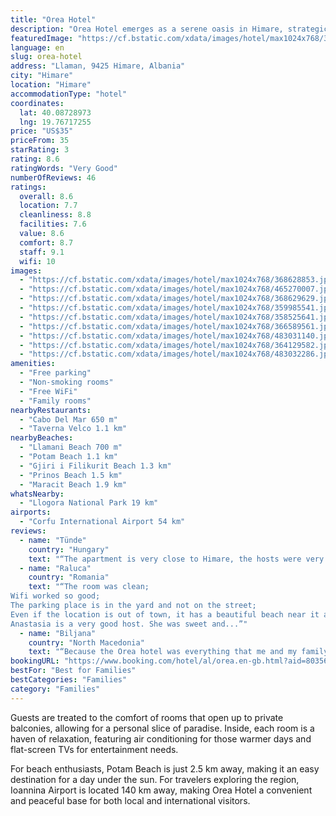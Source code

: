 ```yaml
---
title: "Orea Hotel"
description: "Orea Hotel emerges as a serene oasis in Himare, strategically positioned within a short stroll from the pristine Llamani Beach and a mere 2."
featuredImage: "https://cf.bstatic.com/xdata/images/hotel/max1024x768/368628853.jpg?k=dd29b800350e93cf1e8f5b88aa3565968675c290b81f6d965e4f2daea78cd2f4&o=&hp=1"
language: en
slug: orea-hotel
address: "Llaman, 9425 Himare, Albania"
city: "Himare"
location: "Himare"
accommodationType: "hotel"
coordinates:
  lat: 40.08728973
  lng: 19.76717255
price: "US$35"
priceFrom: 35
starRating: 3
rating: 8.6
ratingWords: "Very Good"
numberOfReviews: 46
ratings:
  overall: 8.6
  location: 7.7
  cleanliness: 8.8
  facilities: 7.6
  value: 8.6
  comfort: 8.7
  staff: 9.1
  wifi: 10
images:
  - "https://cf.bstatic.com/xdata/images/hotel/max1024x768/368628853.jpg?k=dd29b800350e93cf1e8f5b88aa3565968675c290b81f6d965e4f2daea78cd2f4&o=&hp=1"
  - "https://cf.bstatic.com/xdata/images/hotel/max1024x768/465270007.jpg?k=936608c72658bd20dbdaeb6c4ffd6f5ada5000aeeabcddd8becbc18229c41c9f&o=&hp=1"
  - "https://cf.bstatic.com/xdata/images/hotel/max1024x768/368629629.jpg?k=5daf7216014ba2156f42f680e12715cd35c0ca35f542f72571ef5153640930e9&o=&hp=1"
  - "https://cf.bstatic.com/xdata/images/hotel/max1024x768/359985541.jpg?k=242c012b396c0c5676d7107a089b282ca367630dfbafa7bc45bf71c2a92942d5&o=&hp=1"
  - "https://cf.bstatic.com/xdata/images/hotel/max1024x768/358525641.jpg?k=77896286b3cc97aaca31b1124ecb4c36e51bcfc212f8811b0d45ad7b09a2a64f&o=&hp=1"
  - "https://cf.bstatic.com/xdata/images/hotel/max1024x768/366589561.jpg?k=9346d913173db373b4b7935356b9a346b20e1c3b99b293e2df01d2ad4e88bea8&o=&hp=1"
  - "https://cf.bstatic.com/xdata/images/hotel/max1024x768/483031140.jpg?k=3263a44bcb5f3229f48e9b4813dd2e8220f5c93acf5e856ee3f7286595894426&o=&hp=1"
  - "https://cf.bstatic.com/xdata/images/hotel/max1024x768/364129582.jpg?k=d1dcaea245feb7c2af3baf7fc4bd3a01814a2aab7b386d58ec68efa0296cf0f3&o=&hp=1"
  - "https://cf.bstatic.com/xdata/images/hotel/max1024x768/483032286.jpg?k=71b8ae242861a87a24ecdde39a7db28a254eede84ccd25971a10aff9998d1ee8&o=&hp=1"
amenities:
  - "Free parking"
  - "Non-smoking rooms"
  - "Free WiFi"
  - "Family rooms"
nearbyRestaurants:
  - "Cabo Del Mar 650 m"
  - "Taverna Velco 1.1 km"
nearbyBeaches:
  - "Llamani Beach 700 m"
  - "Potam Beach 1.1 km"
  - "Gjiri i Filikurit Beach 1.3 km"
  - "Prinos Beach 1.5 km"
  - "Maracit Beach 1.9 km"
whatsNearby:
  - "Llogora National Park 19 km"
airports:
  - "Corfu International Airport 54 km"
reviews:
  - name: "Tünde"
    country: "Hungary"
    text: "“The apartment is very close to Himare, the hosts were very friendly, helpful and easy to reach if needed. The room was nice and clean, we enjoyed our time there.”"
  - name: "Raluca"
    country: "Romania"
    text: "“The room was clean;
Wifi worked so good;
The parking place is in the yard and not on the street;
Even if the location is out of town, it has a beautiful beach near it and the town is 5 minute away;
Anastasia is a very good host. She was sweet and...”"
  - name: "Biljana"
    country: "North Macedonia"
    text: "“Because the Orea hotel was everything that me and my family need. Quiet and good place, fantastic clean room, near we have beach, restaurants, everything that we need for vacation. The owners of the hotel was very nice and good people. I...”"
bookingURL: "https://www.booking.com/hotel/al/orea.en-gb.html?aid=8035640"
bestFor: "Best for Families"
bestCategories: "Families"
category: "Families"
---
```


Guests are treated to the comfort of rooms that open up to private balconies, allowing for a personal slice of paradise. Inside, each room is a haven of relaxation, featuring air conditioning for those warmer days and flat-screen TVs for entertainment needs.

For beach enthusiasts, Potam Beach is just 2.5 km away, making it an easy destination for a day under the sun. For travelers exploring the region, Ioannina Airport is located 140 km away, making Orea Hotel a convenient and peaceful base for both local and international visitors.